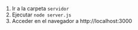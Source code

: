 1. Ir a la carpeta `servidor`
2. Ejecutar `node server.js`
3. Acceder en el navegador a http://localhost:3000